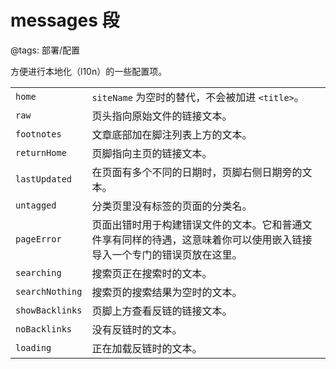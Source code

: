 # messages 段

@tags: 部署/配置

方便进行本地化（l10n）的一些配置项。

| | |
| - | - |
| `home` | `siteName` 为空时的替代，不会被加进 `<title>`。 |
| `raw` | 页头指向原始文件的链接文本。 |
| `footnotes` | 文章底部加在脚注列表上方的文本。 |
| `returnHome` | 页脚指向主页的链接文本。 |
| `lastUpdated` | 在页面有多个不同的日期时，页脚右侧日期旁的文本。 |
| `untagged` | 分类页里没有标签的页面的分类名。 |
| `pageError` | 页面出错时用于构建错误文件的文本。它和普通文件享有同样的待遇，这意味着你可以使用嵌入链接导入一个专门的错误页放在这里。 |
| `searching` | 搜索页正在搜索时的文本。 |
| `searchNothing` | 搜索页的搜索结果为空时的文本。 |
| `showBacklinks` | 页脚上方查看反链的链接文本。 |
| `noBacklinks` | 没有反链时的文本。 |
| `loading` | 正在加载反链时的文本。 |
